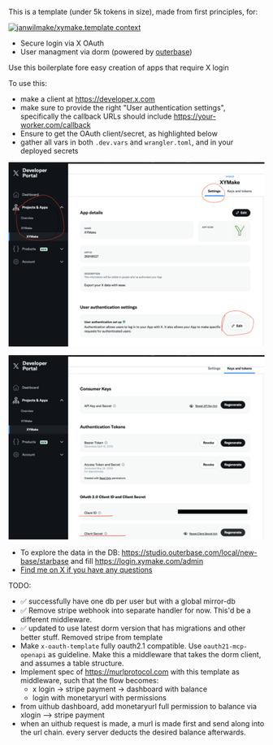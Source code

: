 This is a template (under 5k tokens in size), made from first principles, for:

[![janwilmake/xymake.template context](https://badge.forgithub.com/janwilmake/xymake.template)](https://uithub.com/janwilmake/xymake.oauth-stripe-template)

- Secure login via X OAuth
- User managment via dorm (powered by [outerbase](https://outerbase.com))

Use this boilerplate fore easy creation of apps that require X login

To use this:

- make a client at https://developer.x.com
- make sure to provide the right "User authentication settings", specifically the callback URLs should include https://your-worker.com/callback
- Ensure to get the OAuth client/secret, as highlighted below
- gather all vars in both `.dev.vars` and `wrangler.toml`, and in your deployed secrets

![](1.png)

![](2.png)

- To explore the data in the DB: https://studio.outerbase.com/local/new-base/starbase and fill https://login.xymake.com/admin
- [Find me on X if you have any questions](https://x.com/janwilmake)

TODO:

- ✅ successfully have one db per user but with a global mirror-db
- ✅ Remove stripe webhook into separate handler for now. This'd be a different middleware.
- ✅ updated to use latest dorm version that has migrations and other better stuff. Removed stripe from template
- Make `x-oauth-template` fully oauth2.1 compatible. Use `oauth21-mcp-openapi` as guideline. Make this a middleware that takes the dorm client, and assumes a table structure.
- Implement spec of https://murlprotocol.com with this template as middleware, such that the flow becomes:
  - x login -> stripe payment -> dashboard with balance
  - login with monetaryurl with permissions
- from uithub dashboard, add monetaryurl full permission to balance via xlogin --> stripe payment
- when an uithub request is made, a murl is made first and send along into the url chain. every server deducts the desired balance afterwards.
